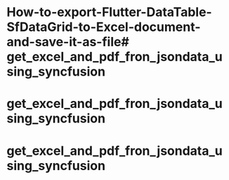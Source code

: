 # How-to-export-Flutter-DataTable-SfDataGrid-to-Excel-document-and-save-it-as-file# get_excel_and_pdf_fron_jsondata_using_syncfusion
# get_excel_and_pdf_fron_jsondata_using_syncfusion
# get_excel_and_pdf_fron_jsondata_using_syncfusion

